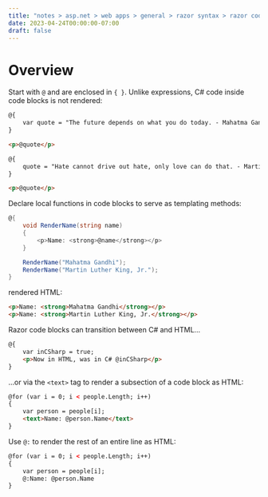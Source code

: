 ```yaml
---
title: "notes > asp.net > web apps > general > razor syntax > razor code blocks"
date: 2023-04-24T00:00:00-07:00
draft: false
---
```


# Overview
Start with `@` and are enclosed in `{ }`.  Unlike expressions, C# code inside code blocks is not rendered:
```html
@{
    var quote = "The future depends on what you do today. - Mahatma Gandhi";
}

<p>@quote</p>

@{
    quote = "Hate cannot drive out hate, only love can do that. - Martin Luther King, Jr.";
}

<p>@quote</p>
```

Declare local functions in code blocks to serve as templating methods:
```cs
@{
    void RenderName(string name)
    {
        <p>Name: <strong>@name</strong></p>
    }

    RenderName("Mahatma Gandhi");
    RenderName("Martin Luther King, Jr.");
}
```
rendered HTML:
```html
<p>Name: <strong>Mahatma Gandhi</strong></p>
<p>Name: <strong>Martin Luther King, Jr.</strong></p>
```

Razor code blocks can transition between C# and HTML…
```html
@{
    var inCSharp = true;
    <p>Now in HTML, was in C# @inCSharp</p>
}
```

…or via the `<text>` tag to render a subsection of a code block as HTML:
```html
@for (var i = 0; i < people.Length; i++)
{
    var person = people[i];
    <text>Name: @person.Name</text>
}
```

Use `@:` to render the rest of an entire line as HTML:
```html
@for (var i = 0; i < people.Length; i++)
{
    var person = people[i];
    @:Name: @person.Name
}
```
